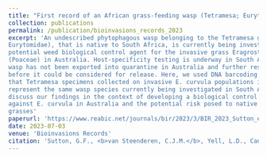 ```yaml
---
title: "First record of an African grass-feeding wasp (Tetramesa; Eurytomidae) on the invasive grass Eragrostis curvula (African lovegrass; Poaceae) in Australia."
collection: publications
permalink: /publication/bioinvasions_records_2023
excerpt: 'An undescribed phytophagous wasp belonging to the Tetramesa genus (Hymenoptera:
Eurytomidae), that is native to South Africa, is currently being investigated as a
potential weed biological control agent for the invasive grass Eragrostis curvula
(Poaceae) in Australia. Host-specificity testing is underway in South Africa, but the
wasp has not been exported into quarantine in Australia and further research is required
before it could be considered for release. Here, we used DNA barcoding to demonstrate
that Tetramesa specimens collected on invasive E. curvula populations in Australia
represent the same wasp species currently being investigated in South Africa. We
discuss our findings in the context of developing a biological control programme
against E. curvula in Australia and the potential risk posed to native Australian
grasses'
paperurl: 'https://www.reabic.net/journals/bir/2023/3/BIR_2023_Sutton_etal.pdf'
date: 2023-07-03
venue: 'Bioinvasions Records'
citation: 'Sutton, G.F., <b>van Steenderen, C.J.M.</b>, Yell, L.D., Canavan, K., McConnachie, A., and Paterson, I.D. 2023. First record of an African grass-feeding wasp (Tetramesa; Eurytomidae) on the invasive grass Eragrostis curvula (African lovegrass; Poaceae) in Australia. <i>Bioinvasions Records</i> (22)2 doi: 10.3391/bir.2023.12.3.05'
---
```

